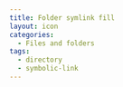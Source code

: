 ```yaml
---
title: Folder symlink fill
layout: icon
categories:
  - Files and folders
tags:
  - directory
  - symbolic-link
---
```

